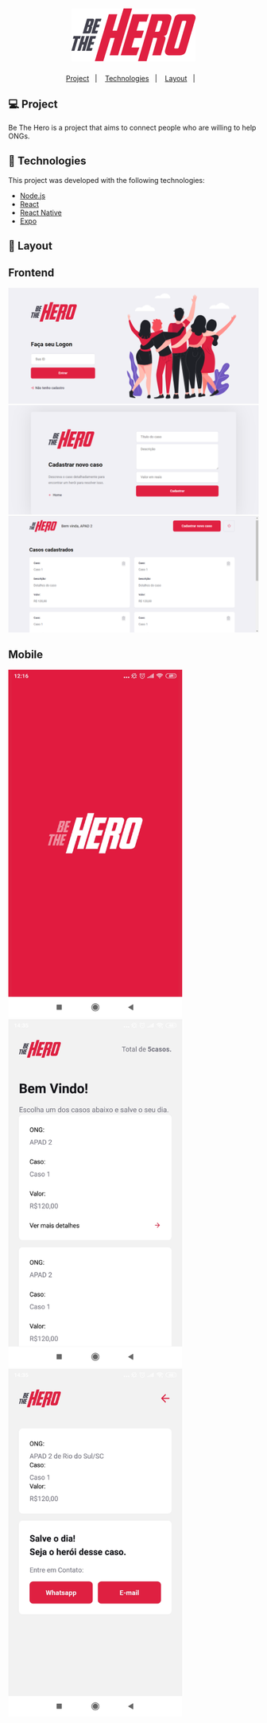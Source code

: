 <h1 align="center">
    <img alt="BeTheHero" title="#BeTheHero" src="https://github.com/lucasgomescosta/semanaomnistack11/blob/master/frontend/src/assets/logo.svg" width="250px" />
</h1>

<p align="center">
  <a href="#-project">Project</a>&nbsp;&nbsp;&nbsp;|&nbsp;&nbsp;&nbsp;
  <a href="#rocket-Technologies">Technologies</a>&nbsp;&nbsp;&nbsp;|&nbsp;&nbsp;&nbsp;
  <a href="#-layout">Layout</a>&nbsp;&nbsp;&nbsp;|&nbsp;&nbsp;&nbsp;
</p>


## 💻 Project

Be The Hero is a project that aims to connect people who are willing to help ONGs.


## :rocket: Technologies

This project was developed with the following technologies:

- [Node.js](https://nodejs.org/en/) 
- [React](https://reactjs.org)
- [React Native](https://facebook.github.io/react-native/)
- [Expo](https://expo.io/)

## 🔖 Layout
## Frontend
<img alt="BeTheHero" title="#BeTheHero" src="https://github.com/lucasgomescosta/semanaomnistack11/blob/master/img/inicio.png" width="550px" />
<img alt="BeTheHero" title="#BeTheHero" src="https://github.com/lucasgomescosta/semanaomnistack11/blob/master/img/cadastrar%20caso.png" width="550px" />
<img alt="BeTheHero" title="#BeTheHero" src="https://github.com/lucasgomescosta/semanaomnistack11/blob/master/img/listagem.png" width="550px" />

## Mobile
<img alt="BeTheHero" title="#BeTheHero" src="https://github.com/lucasgomescosta/semanaomnistack11/blob/master/img/splashScreen.jpg" width="350px" />
<img alt="BeTheHero" title="#BeTheHero" src="https://github.com/lucasgomescosta/semanaomnistack11/blob/master/img/Tela%20inicial.jpg" width="350px" />
<img alt="BeTheHero" title="#BeTheHero" src="https://github.com/lucasgomescosta/semanaomnistack11/blob/master/img/Tela%20Detail.jpg" width="350px" />

